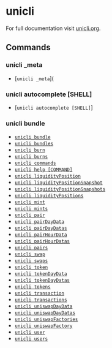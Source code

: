 # unicli

For full documentation visit [unicli.org](https://www.unicli.org).

## Commands

### unicli _meta

* [`unicli _meta`](

### unicli autocomplete [SHELL]

* [`unicli autocomplete [SHELL]`]

### unicli bundle

* [`unicli bundle`](#unicli-bundle)
* [`unicli bundles`](#unicli-bundles)
* [`unicli burn`](#unicli-burn)
* [`unicli burns`](#unicli-burns)
* [`unicli commands`](#unicli-commands)
* [`unicli help [COMMAND]`](#unicli-help-command)
* [`unicli liquidityPosition`](#unicli-liquidityposition)
* [`unicli liquidityPositionSnapshot`](#unicli-liquiditypositionsnapshot)
* [`unicli liquidityPositionSnapshots`](#unicli-liquiditypositionsnapshots)
* [`unicli liquidityPositions`](#unicli-liquiditypositions)
* [`unicli mint`](#unicli-mint)
* [`unicli mints`](#unicli-mints)
* [`unicli pair`](#unicli-pair)
* [`unicli pairDayData`](#unicli-pairdaydata)
* [`unicli pairDayDatas`](#unicli-pairdaydatas)
* [`unicli pairHourData`](#unicli-pairhourdata)
* [`unicli pairHourDatas`](#unicli-pairhourdatas)
* [`unicli pairs`](#unicli-pairs)
* [`unicli swap`](#unicli-swap)
* [`unicli swaps`](#unicli-swaps)
* [`unicli token`](#unicli-token)
* [`unicli tokenDayData`](#unicli-tokendaydata)
* [`unicli tokenDayDatas`](#unicli-tokendaydatas)
* [`unicli tokens`](#unicli-tokens)
* [`unicli transaction`](#unicli-transaction)
* [`unicli transactions`](#unicli-transactions)
* [`unicli uniswapDayData`](#unicli-uniswapdaydata)
* [`unicli uniswapDayDatas`](#unicli-uniswapdaydatas)
* [`unicli uniswapFactories`](#unicli-uniswapfactories)
* [`unicli uniswapFactory`](#unicli-uniswapfactory)
* [`unicli user`](#unicli-user)
* [`unicli users`](#unicli-users)

